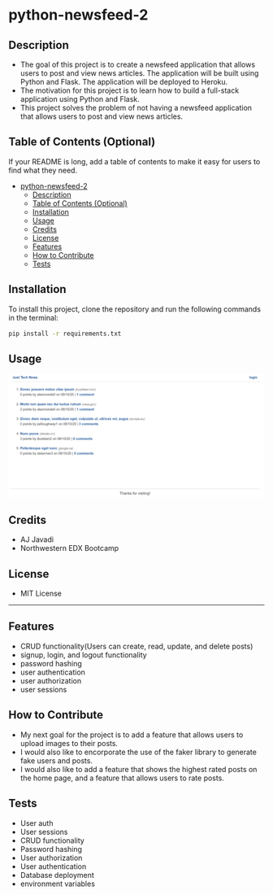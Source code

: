 # python-newsfeed-2


## Description

<!-- Provide a short description explaining the what, why, and how of your project. Use the following questions as a guide:

- What was your motivation?
- Why did you build this project? (Note: the answer is not "Because it was a homework assignment.")
- What problem does it solve?
- What did you learn? -->
- The goal of this project is to create a newsfeed application that allows users to post and view news articles. The application will be built using Python and Flask. The application will be deployed to Heroku.
- The motivation for this project is to learn how to build a full-stack application using Python and Flask.
- This project solves the problem of not having a newsfeed application that allows users to post and view news articles.

## Table of Contents (Optional)

If your README is long, add a table of contents to make it easy for users to find what they need.

- [python-newsfeed-2](#python-newsfeed-2)
  - [Description](#description)
  - [Table of Contents (Optional)](#table-of-contents-optional)
  - [Installation](#installation)
  - [Usage](#usage)
  - [Credits](#credits)
  - [License](#license)
  - [Features](#features)
  - [How to Contribute](#how-to-contribute)
  - [Tests](#tests)

## Installation

<!-- What are the steps required to install your project? Provide a step-by-step description of how to get the development environment running. -->
To install this project, clone the repository and run the following commands in the terminal:
```sh
pip install -r requirements.txt
```


## Usage

<!-- Provide instructions and examples for use. Include screenshots as needed.

To add a screenshot, create an `assets/images` folder in your repository and upload your screenshot to it. Then, using the relative filepath, add it to your README using the following syntax:

    ```md
    ![alt text](assets/images/screenshot.png)
    ``` -->

![Alt text](<300-home-preview (1).png>)


## Credits
- AJ Javadi 
- Northwestern EDX Bootcamp


## License
<!-- 
The last section of a high-quality README file is the license. This lets other developers know what they can and cannot do with your project. If you need help choosing a license, refer to [https://choosealicense.com/](https://choosealicense.com/). -->
* MIT License
---

<!-- 🏆 The previous sections are the bare minimum, and your project will ultimately determine the content of this document. You might also want to consider adding the following sections. -->

<!-- ## Badges -->

<!-- ![badmath](https://img.shields.io/github/languages/top/lernantino/badmath)

Badges aren't necessary, per se, but they demonstrate street cred. Badges let other developers know that you know what you're doing. Check out the badges hosted by [shields.io](https://shields.io/). You may not understand what they all represent now, but you will in time. -->

## Features
<!-- If your project has a lot of features, list them here. -->
- CRUD functionality(Users can create, read, update, and delete posts)
- signup, login, and logout functionality
- password hashing
- user authentication
- user authorization
- user sessions
  

## How to Contribute

<!-- If you created an application or package and would like other developers to contribute it, you can include guidelines for how to do so. The [Contributor Covenant](https://www.contributor-covenant.org/) is an industry standard, but you can always write your own if you'd prefer. -->
- My next goal for the project is to add a feature that allows users to upload images to their posts.
- I would also like to encorporate the use of the faker library to generate fake users and posts.
- I would also like to add a feature that shows the highest rated posts on the home page, and a feature that allows users to rate posts.
  
## Tests
- User auth 
- User sessions
- CRUD functionality
- Password hashing
- User authorization
- User authentication
- Database deployment
- environment variables
<!-- Go the extra mile and write tests for your application. Then provide examples on how to run them here. -->